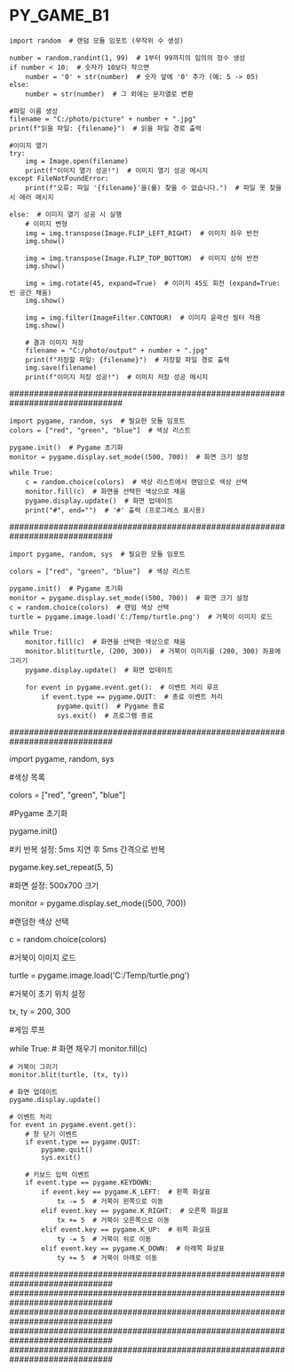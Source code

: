 # PY_GAME_B1

    import random  # 랜덤 모듈 임포트 (무작위 수 생성)

    number = random.randint(1, 99)  # 1부터 99까지의 임의의 정수 생성
    if number < 10:  # 숫자가 10보다 작으면
        number = '0' + str(number)  # 숫자 앞에 '0' 추가 (예: 5 -> 05)
    else:
        number = str(number)  # 그 외에는 문자열로 변환
    
    #파일 이름 생성
    filename = "C:/photo/picture" + number + ".jpg"
    print(f"읽을 파일: {filename}")  # 읽을 파일 경로 출력
    
    #이미지 열기
    try:
        img = Image.open(filename)
        print(f"이미지 열기 성공!")  # 이미지 열기 성공 메시지
    except FileNotFoundError:
        print(f"오류: 파일 '{filename}'을(를) 찾을 수 없습니다.")  # 파일 못 찾을 시 에러 메시지
    
    else:  # 이미지 열기 성공 시 실행
        # 이미지 변형
        img = img.transpose(Image.FLIP_LEFT_RIGHT)  # 이미지 좌우 반전
        img.show()
    
        img = img.transpose(Image.FLIP_TOP_BOTTOM)  # 이미지 상하 반전
        img.show()
    
        img = img.rotate(45, expand=True)  # 이미지 45도 회전 (expand=True: 빈 공간 채움)
        img.show()
    
        img = img.filter(ImageFilter.CONTOUR)  # 이미지 윤곽선 필터 적용
        img.show()
    
        # 결과 이미지 저장
        filename = "C:/photo/output" + number + ".jpg"
        print(f"저장할 파일: {filename}")  # 저장할 파일 경로 출력
        img.save(filename)
        print(f"이미지 저장 성공!")  # 이미지 저장 성공 메시지

###############################################################################
        
    import pygame, random, sys  # 필요한 모듈 임포트
    colors = ["red", "green", "blue"]  # 색상 리스트
    
    pygame.init()  # Pygame 초기화
    monitor = pygame.display.set_mode((500, 700))  # 화면 크기 설정
    
    while True:
        c = random.choice(colors)  # 색상 리스트에서 랜덤으로 색상 선택
        monitor.fill(c)  # 화면을 선택한 색상으로 채움
        pygame.display.update()  # 화면 업데이트
        print("#", end="")  # '#' 출력 (프로그레스 표시용)
        
#############################################################################

    import pygame, random, sys  # 필요한 모듈 임포트
    
    colors = ["red", "green", "blue"]  # 색상 리스트
    
    pygame.init()  # Pygame 초기화
    monitor = pygame.display.set_mode((500, 700))  # 화면 크기 설정
    c = random.choice(colors)  # 랜덤 색상 선택
    turtle = pygame.image.load('C:/Temp/turtle.png')  # 거북이 이미지 로드
    
    while True:
        monitor.fill(c)  # 화면을 선택한 색상으로 채움
        monitor.blit(turtle, (200, 300))  # 거북이 이미지를 (200, 300) 좌표에 그리기
        pygame.display.update()  # 화면 업데이트
    
        for event in pygame.event.get():  # 이벤트 처리 루프
            if event.type == pygame.QUIT:  # 종료 이벤트 처리
                pygame.quit()  # Pygame 종료
                sys.exit()  # 프로그램 종료

#############################################################################

 import pygame, random, sys

#색상 목록

colors = ["red", "green", "blue"]

#Pygame 초기화

pygame.init()

#키 반복 설정: 5ms 지연 후 5ms 간격으로 반복

pygame.key.set_repeat(5, 5)

#화면 설정: 500x700 크기

monitor = pygame.display.set_mode((500, 700))

#랜덤한 색상 선택

c = random.choice(colors)

#거북이 이미지 로드

turtle = pygame.image.load('C:/Temp/turtle.png')

#거북이 초기 위치 설정

tx, ty = 200, 300

#게임 루프

while True:
    # 화면 채우기
    monitor.fill(c)

    # 거북이 그리기
    monitor.blit(turtle, (tx, ty))

    # 화면 업데이트
    pygame.display.update()

    # 이벤트 처리
    for event in pygame.event.get():
        # 창 닫기 이벤트
        if event.type == pygame.QUIT:
            pygame.quit()
            sys.exit()

        # 키보드 입력 이벤트
        if event.type == pygame.KEYDOWN:
            if event.key == pygame.K_LEFT:  # 왼쪽 화살표
                tx -= 5  # 거북이 왼쪽으로 이동
            elif event.key == pygame.K_RIGHT:  # 오른쪽 화살표
                tx += 5  # 거북이 오른쪽으로 이동
            elif event.key == pygame.K_UP:  # 위쪽 화살표
                ty -= 5  # 거북이 위로 이동
            elif event.key == pygame.K_DOWN:  # 아래쪽 화살표
                ty += 5  # 거북이 아래로 이동

#############################################################################
#############################################################################
#############################################################################
#############################################################################
#############################################################################

